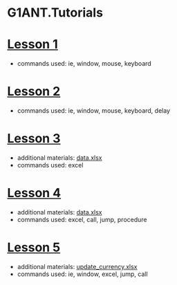# G1ANT.Tutorials

# [Lesson 1](Lesson1.md)
* commands used:
ie, window, mouse, keyboard

# [Lesson 2](Lesson2.md)
* commands used:
ie, window, mouse, keyboard, delay

# [Lesson 3](Lesson3.md)
* additional materials:
[data.xlsx](data.xlsx)
* commands used:
excel

# [Lesson 4](Lesson4.md)
* additional materials:
[data.xlsx](data.xlsx)
* commands used:
excel, call, jump, procedure

# [Lesson 5](Lesson5.md)
* additional materials:
[update_currency.xlsx](update_currency.xlsx)
* commands used:
ie, window, excel, jump, call

